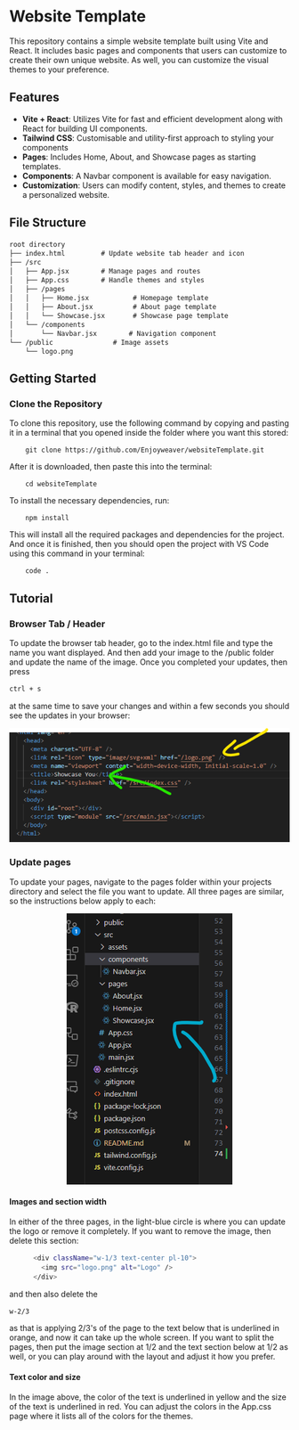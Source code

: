 # Website Template

This repository contains a simple website template built using Vite and React. It includes basic pages and components that users can customize to create their own unique website.
As well, you can customize the visual themes to your preference.

## Features

- **Vite + React**: Utilizes Vite for fast and efficient development along with React for building UI components.
- **Tailwind CSS**: Customisable and utility-first approach to styling your components
- **Pages**: Includes Home, About, and Showcase pages as starting templates.
- **Components**: A Navbar component is available for easy navigation.
- **Customization**: Users can modify content, styles, and themes to create a personalized website.

## File Structure

```plaintext
root directory
├── index.html         # Update website tab header and icon
├── /src
│   ├── App.jsx        # Manage pages and routes
│   ├── App.css        # Handle themes and styles
│   ├── /pages
│   │   ├── Home.jsx           # Homepage template
│   │   ├── About.jsx          # About page template
│   │   └── Showcase.jsx       # Showcase page template
│   └── /components
│       └── Navbar.jsx        # Navigation component
└── /public               # Image assets
    └── logo.png
```

## Getting Started

### Clone the Repository

To clone this repository, use the following command by copying and pasting it in a
terminal that you opened inside the folder where you want this stored:

        git clone https://github.com/Enjoyweaver/websiteTemplate.git

After it is downloaded, then paste this into the terminal:

        cd websiteTemplate

To install the necessary dependencies, run:

        npm install

This will install all the required packages and dependencies for the project. And once
it is finished, then you should open the project with VS Code using this command in your terminal:

        code .

## Tutorial

### Browser Tab / Header

To update the browser tab header, go to the index.html file and type the name you want displayed.
And then add your image to the /public folder and update the name of the image. Once you completed your updates,
then press

```bash
ctrl + s
```

at the same time to save your changes and within a few seconds you should see the updates in your browser:

<p align="center">
  <img src="./public/tabHeader.png" alt="Logo">
</p>

### Update pages

To update your pages, navigate to the pages folder within your projects directory and select the file you want to update.
All three pages are similar, so the instructions below apply to each:

<p align="center">
  <img src="./public/pages.png" alt="Logo">
</p>

#### Images and section width

In either of the three pages, in the light-blue circle is where you can update the logo or remove it completely.
If you want to remove the image, then delete this section:

```bash
      <div className="w-1/3 text-center pl-10">
        <img src="logo.png" alt="Logo" />
      </div>
```

and then also delete the

```bash
w-2/3
```

as that is applying 2/3's of the page to the text below that is underlined in orange, and now it can take up the whole screen.
If you want to split the pages, then put the image section at 1/2 and the text section below at 1/2 as well, or you can play around
with the layout and adjust it how you prefer.

#### Text color and size

In the image above, the color of the text is underlined in yellow and the size of the text is underlined in red. You can adjust the colors
in the App.css page where it lists all of the colors for the themes.
